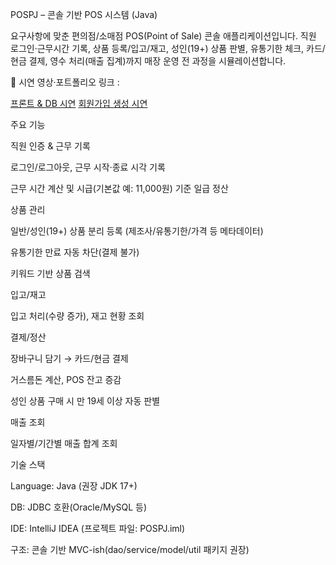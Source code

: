 POSPJ – 콘솔 기반 POS 시스템 (Java)

요구사항에 맞춘 편의점/소매점 POS(Point of Sale) 콘솔 애플리케이션입니다.
직원 로그인·근무시간 기록, 상품 등록/입고/재고, 성인(19+) 상품 판별, 유통기한 체크, 카드/현금 결제, 영수 처리(매출 집계)까지 매장 운영 전 과정을 시뮬레이션합니다.

🔧 시연 영상·포트폴리오 링크 :

[프론트 & DB 시연](https://youtu.be/-tcM71P1sJ0)
[회원가입 생성 시연](https://youtu.be/_yvdUsxaZK4)

주요 기능

직원 인증 & 근무 기록

로그인/로그아웃, 근무 시작·종료 시각 기록

근무 시간 계산 및 시급(기본값 예: 11,000원) 기준 일급 정산

상품 관리

일반/성인(19+) 상품 분리 등록 (제조사/유통기한/가격 등 메타데이터)

유통기한 만료 자동 차단(결제 불가)

키워드 기반 상품 검색

입고/재고

입고 처리(수량 증가), 재고 현황 조회

결제/정산

장바구니 담기 → 카드/현금 결제

거스름돈 계산, POS 잔고 증감

성인 상품 구매 시 만 19세 이상 자동 판별

매출 조회

일자별/기간별 매출 합계 조회



기술 스택

Language: Java (권장 JDK 17+)

DB: JDBC 호환(Oracle/MySQL 등)

IDE: IntelliJ IDEA (프로젝트 파일: POSPJ.iml)

구조: 콘솔 기반 MVC-ish(dao/service/model/util 패키지 권장)
